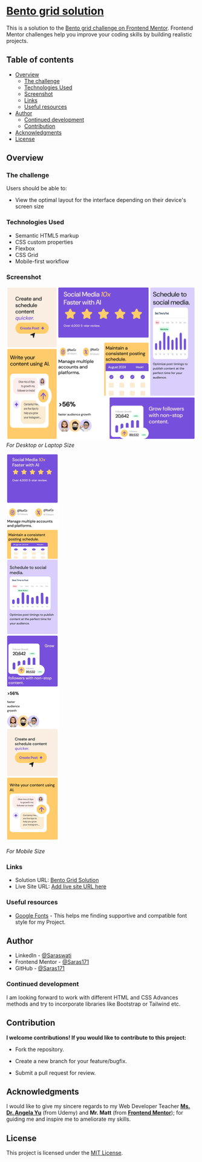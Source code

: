 # **[Bento grid solution](https://github.com/Saras171/bento-grid.git)**

This is a solution to the [Bento grid challenge on Frontend Mentor](). Frontend Mentor challenges help you improve your coding skills by building realistic projects.

## Table of contents

- [Overview](#overview)
  - [The challenge](#the-challenge)
  - [Technologies Used](#technologies-used)
  - [Screenshot](#screenshot)
  - [Links](#links)
  - [Useful resources](#useful-resources)
- [Author](#author)
  - [Continued development](#continued-development)
  - [Contribution](#contribution)
- [Acknowledgments](#acknowledgments)
- [License](#license)



## Overview

### The challenge

Users should be able to:

- View the optimal layout for the interface depending on their device's screen size


### Technologies Used

- Semantic HTML5 markup
- CSS custom properties
- Flexbox
- CSS Grid
- Mobile-first workflow

### Screenshot


![Design for Desktop size](./design/Bento_grid(desktop-size).jpeg)
*For Desktop or Laptop Size*


![Design for Mobile Size](./design/Bento_grid(mobile-size).jpeg)

*For Mobile Size*



### Links

- Solution URL: [Bento Grid Solution](https://github.com/Saras171/bento-grid.git)
- Live Site URL: [Add live site URL here]()



### Useful resources

- [Google Fonts](https://fonts.google.com) - This helps me finding supportive and compatible font style for my Project.


## Author

- LinkedIn - [@Saraswati](https://www.linkedin.com/in/saraswati-rawat-534a02184)
- Frontend Mentor - [@Saras171](https://www.frontendmentor.io/profile/Saras171)
- GitHub - [@Saras171](https://github.com/saras171)


### Continued development

I am looking forward to work with different HTML and CSS Advances methods and try to incorporate libraries like Bootstrap or Tailwind etc. 


## Contribution
**I welcome contributions! If you would like to contribute to this project:**

- Fork the repository.

- Create a new branch for your feature/bugfix.

- Submit a pull request for review.


## Acknowledgments

I would like to give my sincere regards to my Web Developer Teacher **[Ms. Dr. Angela Yu](https://www.udemy.com/user/4b4368a3-b5c8-4529-aa65-2056ec31f37e/?srsltid=AfmBOoogSDbRCw3K3ukbfBqpWdYPs8gXdUV80NqjDPhFy3_2Nb9eQ-oo)** (from Udemy)  and **Mr. Matt** (from **[Frontend Mentor](https://www.frontendmentor.io/)**); for guiding me and inspire me to ameliorate my skills.

## License
This project is licensed under the [MIT License](/LICENSE).



